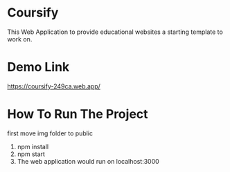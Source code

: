 # Coursify
This Web Application to provide educational websites a starting template to work on.

# Demo Link
https://coursify-249ca.web.app/

# How To Run The Project
first move img folder to public
1. npm install
2. npm start 
3. The web application would run on localhost:3000
